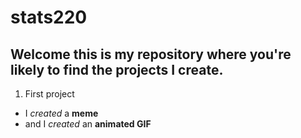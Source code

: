 # stats220

## Welcome this is my repository where you're likely to find the projects I create.

1. First project
* I *created* a **meme**
* and I *created* an **animated GIF**

